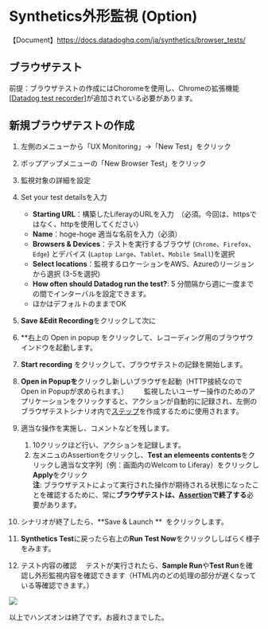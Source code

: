 # Synthetics外形監視 (Option) 

【Document】https://docs.datadoghq.com/ja/synthetics/browser_tests/

 ## ブラウザテスト
前提：ブラウザテストの作成にはChoromeを使用し、Chromeの拡張機能[[Datadog test recorder](https://chrome.google.com/webstore/detail/datadog-test-recorder/kkbncfpddhdmkfmalecgnphegacgejoa?hl=en)]が追加されている必要があります。

 
 ## 新規ブラウザテストの作成[](https://app.datadoghq.com/notebook/2100591/aws-hands-on-tokyo-region-in-japanese#%E6%96%B0%E8%A6%8F%E3%83%80%E3%83%83%E3%82%B7%E3%83%A5%E3%83%9C%E3%83%BC%E3%83%89%E3%81%AE%E4%BD%9C%E6%88%90)

1.  左側のメニューから「UX Monitoring」→「New Test」をクリック
2.  ポップアップメニューの「New Browser Test」をクリック
3.  監視対象の詳細を設定
  1.  Set your test detailsを入力
        -  **Starting URL**：構築したLiferayのURLを入力　（必須。今回は、httpsではなく、httpを使用してください）  
        -  **Name**：hoge-hoge 適当な名前を入力（必須）  
        -  **Browsers & Devices**：テストを実行するブラウザ (`Chrome`、`Firefox`、`Edge`) とデバイス (`Laptop Large`、`Tablet`、`Mobile Small`)を選択  
        -  **Select locations**：監視するロケーションをAWS、Azureのリージョンから選択 (3-5を選択)  
        -   **How often should Datadog run the test?**: 5 分間隔から週に一度までの間でインターバルを設定できます。  
        -   ほかはデフォルトのままでOK  


 2. **Save &Edit Recording**をクリックして次に

1. **右上の Open in popup をクリックして、レコーディング用のブラウザウインドウを起動します。
1. **Start recording** をクリックして、ブラウザテストの記録を開始します。
1. **Open in Popupを**クリックし新しいブラウザを起動（HTTP接続なのでOpen in Popupが求められます。） 
　　監視したいユーザー操作のためのアプリケーションをクリックすると、アクションが自動的に記録され、左側のブラウザテストシナリオ内で[ステップ](https://docs.datadoghq.com/ja/synthetics/browser_tests/actions/)を作成するために使用されます。 

1. 適当な操作を実施し、コメントなどを残します。  
    1. 10クリックほど行い、アクションを記録します。
    2.  左メニュのAssertionをクリックし、**Test an elemeents contents**をクリックし適当な文字列（例：画面内のWelcom to Liferay）をクリックし**Apply**をクリック  
    **注**: ブラウザテストによって実行された操作が期待される状態になったことを確認するために、常に**ブラウザテストは、[Assertion](https://docs.datadoghq.com/ja/synthetics/browser_tests/actions/#assertion)で終了する**必要があります。  


1. シナリオが終了したら、**Save & Launch **  をクリックします。
2. **Synthetics Test**に戻ったら右上の**Run Test Now**をクリックししばらく様子をみます。
3. テスト内容の確認
　テストが実行されたら、**Sample Run**や**Test Run**を確認し外形監視内容を確認できます（HTML内のどの処理の部分が遅くなっている等確認できます。）

![](https://datadog-docs.imgix.net/images/synthetics/browser_test.320b5f953a90aae0576d19eeca2e70dd.gif)

以上でハンズオンは終了です。お疲れさまでした。